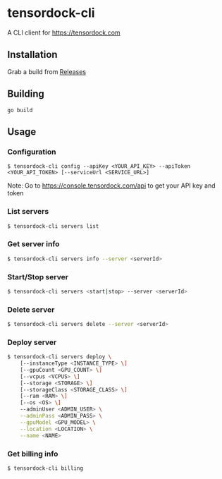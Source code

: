# tensordock-cli

A CLI client for https://tensordock.com

## Installation

Grab a build from [Releases](https://github.com/caguiclajmg/tensordock-cli/releases)

## Building

```
go build
```

## Usage

### Configuration

```
$ tensordock-cli config --apiKey <YOUR_API_KEY> --apiToken <YOUR_API_TOKEN> [--serviceUrl <SERVICE_URL>]
```

Note: Go to https://console.tensordock.com/api to get your API key and token

### List servers

```sh
$ tensordock-cli servers list
```

### Get server info

```sh
$ tensordock-cli servers info --server <serverId>
```

### Start/Stop server

```sh
$ tensordock-cli servers <start|stop> --server <serverId>
```

### Delete server

```sh
$ tensordock-cli servers delete --server <serverId>
```

### Deploy server

```sh
$ tensordock-cli servers deploy \
    [--instanceType <INSTANCE_TYPE> \]
    [--gpuCount <GPU_COUNT> \]
    [--vcpus <VCPUS> \]
    [--storage <STORAGE> \]
    [--storageClass <STORAGE_CLASS> \]
    [--ram <RAM> \]
    [--os <OS> \]
    --adminUser <ADMIN_USER> \
    --adminPass <ADMIN_PASS> \
    --gpuModel <GPU_MODEL> \
    --location <LOCATION> \
    --name <NAME>
```

### Get billing info

```sh
$ tensordock-cli billing
```